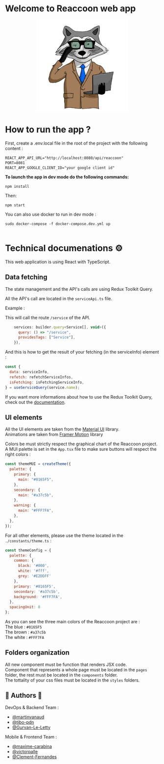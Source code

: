 # Welcome to Reaccoon web app

<p align="center">
  <a target="blank"><img src="../.github/assets/area-logo.png" width=300 alt="Reaccoon Logo" /></a>
</p>

# How to run the app ?

First, create a .env.local file in the root of the project with the following content :

```
REACT_APP_API_URL="http://localhost:8080/api/reaccoon"
PORT=8081
REACT_APP_GOOGLE_CLIENT_ID="your google client id"
```

**To launch the app in dev mode do the following commands:**

```
npm install
```

Then:

```
npm start
```

You can also use docker to run in dev mode :

```
sudo docker-compose -f docker-compose.dev.yml up


```

# Technical documenations :gear:

This web application is using React with TypeScript.<br/>

## Data fetching

The state management and the API's calls are using Redux Toolkit Query.

All the API's call are located in the `serviceApi.ts` file.

Example :

This will call the route ```/service``` of the API. <br/>

```javascript
    services: builder.query<Service[], void>({
      query: () => "/service",
      providesTags: ["Service"],
    }),
```
And this is how to get the result of your fetching (in the serviceInfo) element :

```javascript
const {
  data: serviceInfo,
  refetch: refetchServiceInfos,
  isFetching: isFetchingServiceInfo,
} = useServiceQuery(service.name);
```

If you want more informations about how to use the Redux Toolkit Query, check out the [documentation](https://redux-toolkit.js.org/rtk-query/overview). <br/>

## UI elements

All the UI elements are taken from the [Material UI](https://mui.com/material-ui/getting-started/overview/) library. <br/>
Animations are taken from [Framer Motion](https://www.framer.com/motion/) library <br/>

Colors be must strictly respect the graphical chart of the Reaccoon project. <br/>
A MUI palette is set in the ```App.tsx``` file to make sure buttons will respect the right colors :

```javascript
const themeMUI = createTheme({
  palette: {
    primary: {
      main: "#0165F5",
    },
    secondary: {
      main: "#a37c5b",
    },
    warning: {
      main: "#FFF7FA",
    },
  },
});
```

For all other elements, please use the theme located in the ```./constants/theme.ts``` :

```javascript
const themeConfig = {
  palette: {
    common: {
      black: '#000',
      white: '#fff',
      grey: '#E2DDFF'
    },
    primary: '#0165F5',
    secondary: '#a37c5b',
    background: '#FFF7FA',
  },
  spacingUnit: 8
};
```
As you can see the three main colors of the Reaccoon project are : <br/>
The blue : ```#0165F5```<br/>
The brown : ```#a37c5b```<br/>
The white : ```#FFF7FA``` <br/>



## Folders organization

All new component must be function that renders JSX code. <br/>
Component that represents a whole page must be located in the ```pages``` folder, the rest must be located in the ```components``` folder. <br/>
The tottality of your css files must be located in the ```styles``` folders.


## :busts_in_silhouette: Authors :busts_in_silhouette:

DevOps & Backend Team :

- [@martinvanaud](https://www.github.com/martinvanaud)
- [@tibo-pdn](https://www.github.com/tibo-pdn)
- [@Gurvan-Le-Letty](https://www.github.com/Gurvan-Le-Letty)

Mobile & Frontend Team :

- [@maxime-carabina](https://www.github.com/maxime-carabina)
- [@victorpalle](https://www.github.com/victorpalle)
- [@Clement-Fernandes](https://www.github.com/Clement-Fernandes)
